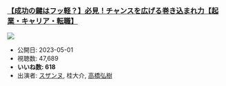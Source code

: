 ### [【成功の鍵はフッ軽？】必見！チャンスを広げる巻き込まれ力【起業・キャリア・転職】](https://www.youtube.com/watch?v=Hfh1r9EduzA)
[![](https://img.youtube.com/vi/Hfh1r9EduzA/sddefault.jpg)](https://www.youtube.com/watch?v=Hfh1r9EduzA)
-   公開日: 2023-05-01
-   視聴数: 47,689
-   **いいね数: 618**
-   出演者: [スザンヌ](/rehacq_fan/people/スザンヌ "wikilink"), 桂大介, [高橋弘樹](/rehacq_fan/people/高橋弘樹 "wikilink")
